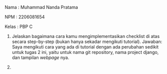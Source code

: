 Nama    : Muhammad Nanda Pratama

NPM     : 2206081654

Kelas   : PBP C

1. Jelaskan bagaimana cara kamu mengimplementasikan checklist di atas secara step-by-step (bukan hanya sekadar mengikuti tutorial).
Jawaban: Saya mengikuti cara yang ada di tutorial dengan ada perubahan sedikit untuk tugas 2 ini, yaitu untuk nama git repository, nama project django, dan tampilan _webpage_ nya.

2. 